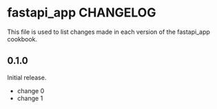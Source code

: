 # fastapi_app CHANGELOG

This file is used to list changes made in each version of the fastapi_app cookbook.

## 0.1.0

Initial release.

- change 0
- change 1
